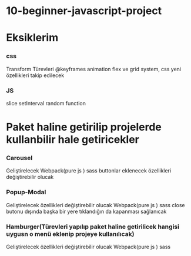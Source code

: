 # 10-beginner-javascript-project


# Eksiklerim
### css
Transform Türevleri
@keyframes
animation
flex ve grid system, css yeni özellikleri takip edilecek
### JS
slice
setInterval
random function
# Paket haline getirilip projelerde kullanbilir hale getiricekler
### Carousel
Geliştirelecek
Webpack(pure js )
sass
buttonlar eklenecek 
özellikleri değiştirebilir olucak

### Popup-Modal
Geliştirelecek
özellikleri değiştirebilir olucak
Webpack(pure js )
sass
close butonu dışında başka bir yere tıklandığın da kapanması sağlanıcak

### Hamburger(Türevleri yapılıp paket haline getirilicek hangisi uygusn o menü eklenip projeye kullanılıcak)
Geliştirelecek
özellikleri değiştirebilir olucak
Webpack(pure js )
sass